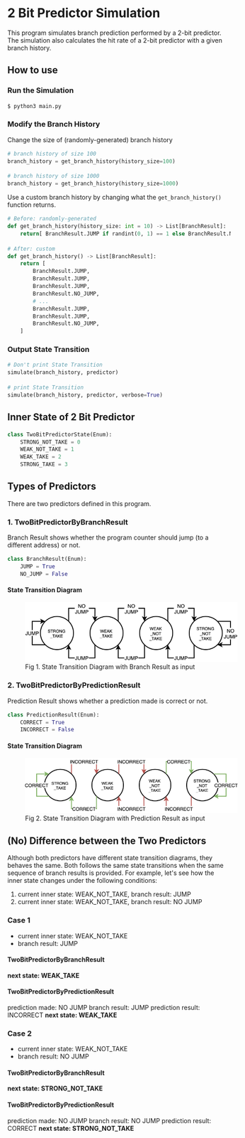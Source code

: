 # 2 Bit Predictor Simulation
This program simulates branch prediction performed by a 2-bit predictor.
The simulation also calculates the hit rate of a 2-bit predictor with a given branch history.

## How to use
### Run the Simulation
```sh
$ python3 main.py
```

### Modify the Branch History
Change the size of (randomly-generated) branch history
```py
# branch history of size 100
branch_history = get_branch_history(history_size=100)

# branch history of size 1000
branch_history = get_branch_history(history_size=1000)
```

Use a custom branch history by changing what the `get_branch_history()` function returns.
```py
# Before: randomly-generated
def get_branch_history(history_size: int = 10) -> List[BranchResult]:
    return[ BranchResult.JUMP if randint(0, 1) == 1 else BranchResult.NO_JUMP for _ in range(history_size) ]

# After: custom
def get_branch_history() -> List[BranchResult]:
    return [
        BranchResult.JUMP,
        BranchResult.JUMP,
        BranchResult.JUMP,
        BranchResult.NO_JUMP,
        # ...
        BranchResult.JUMP,
        BranchResult.JUMP,
        BranchResult.NO_JUMP,
    ]
```

### Output State Transition
```py
# Don't print State Transition
simulate(branch_history, predictor)

# print State Transition
simulate(branch_history, predictor, verbose=True)
```

## Inner State of 2 Bit Predictor
```py
class TwoBitPredictorState(Enum):
    STRONG_NOT_TAKE = 0
    WEAK_NOT_TAKE = 1
    WEAK_TAKE = 2
    STRONG_TAKE = 3
```

## Types of Predictors
There are two predictors defined in this program.

### 1. TwoBitPredictorByBranchResult
Branch Result shows whether the program counter should jump (to a different address) or not.
```py
class BranchResult(Enum):
    JUMP = True
    NO_JUMP = False
```
#### State Transition Diagram
<figure>
    <img src='images/branch_result.png' style='max-width: 50vw; max-height: 25vh;'/>
    <figcaption>Fig 1. State Transition Diagram with Branch Result as input</figcaption>
</figure>

### 2. TwoBitPredictorByPredictionResult
Prediction Result shows whether a prediction made is correct or not.
```py
class PredictionResult(Enum):
    CORRECT = True
    INCORRECT = False
```
#### State Transition Diagram
<figure>
    <img src='images/prediction_result.png' style='max-width: 50vw; max-height: 25vh;'/>
    <figcaption>Fig 2. State Transition Diagram with Prediction Result as input</figcaption>
</figure>

## (No) Difference between the Two Predictors
Although both predictors have different state transition diagrams, they behaves the same.
Both follows the same state transitions when the same sequence of branch results is provided.
For example, let's see how the inner state changes under the following conditions:
1. current inner state: WEAK_NOT_TAKE, branch result: JUMP
2. current inner state: WEAK_NOT_TAKE, branch result: NO JUMP

### Case 1
- current inner state: WEAK_NOT_TAKE
- branch result: JUMP

#### TwoBitPredictorByBranchResult
**next state: WEAK_TAKE**

#### TwoBitPredictorByPredictionResult
prediction made: NO JUMP
branch result: JUMP
prediction result: INCORRECT
**next state: WEAK_TAKE**

### Case 2
- current inner state: WEAK_NOT_TAKE
- branch result: NO JUMP

#### TwoBitPredictorByBranchResult
**next state: STRONG_NOT_TAKE**

#### TwoBitPredictorByPredictionResult
prediction made: NO JUMP
branch result: NO JUMP
prediction result: CORRECT
**next state: STRONG_NOT_TAKE**
